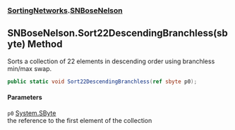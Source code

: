 ### [SortingNetworks](SortingNetworks.md 'SortingNetworks').[SNBoseNelson](SortingNetworks_SNBoseNelson.md 'SortingNetworks.SNBoseNelson')
## SNBoseNelson.Sort22DescendingBranchless(sbyte) Method
Sorts a collection of 22 elements in descending order using branchless min/max swap.  
```csharp
public static void Sort22DescendingBranchless(ref sbyte p0);
```
#### Parameters
<a name='SortingNetworks_SNBoseNelson_Sort22DescendingBranchless(sbyte)_p0'></a>
`p0` [System.SByte](https://docs.microsoft.com/en-us/dotnet/api/System.SByte 'System.SByte')  
the reference to the first element of the collection
  
